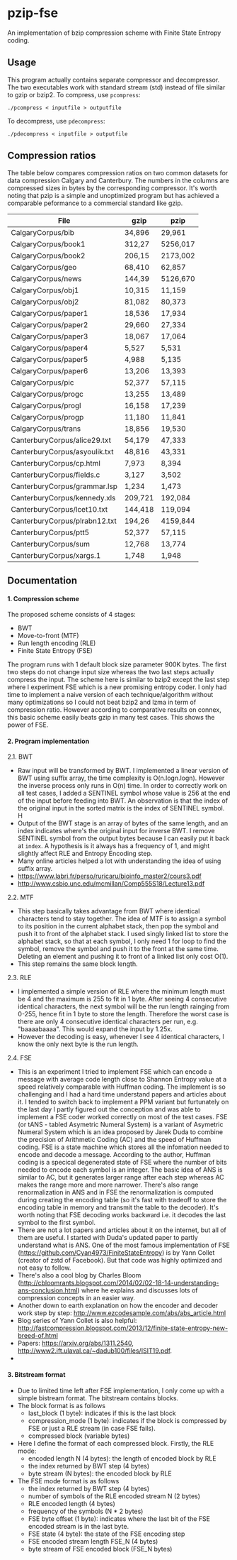# pzip-fse
An implementation of bzip compression scheme with Finite State Entropy coding.

## Usage
This program actually contains separate compressor and decompressor. The two executables work with standard stream (std) instead of file similar to gzip or bzip2. To compress, use `pcompress`:

`./pcompress < inputfile > outputfile`

To decompress, use `pdecompress`:

`./pdecompress < inputfile > outputfile`

## Compression ratios

The table below compares compression ratios on two common datasets for data compression Calgary and Canterbury. The numbers in the columns are compressed sizes in bytes by the corresponding compressor.
It's worth noting that pzip is a simple and unoptimized program but has achieved a comparable peformance to a commercial standard like gzip.

| File	                        | gzip	    | pzip      |
| ------------------------------|-----------|-----------|
| CalgaryCorpus/bib	            | 34,896    | 29,961    |
| CalgaryCorpus/book1	          | 312,27    | 5256,017  |
| CalgaryCorpus/book2	          | 206,15    | 2173,002  |
| CalgaryCorpus/geo	            | 68,410    | 62,857    |
| CalgaryCorpus/news	          | 144,39    | 5126,670  |
| CalgaryCorpus/obj1	          | 10,315    | 11,159    |
| CalgaryCorpus/obj2	          | 81,082    | 80,373    |
| CalgaryCorpus/paper1	        | 18,536    | 17,934    |
| CalgaryCorpus/paper2	        | 29,660    | 27,334    |
| CalgaryCorpus/paper3	        | 18,067    | 17,064    |
| CalgaryCorpus/paper4	        | 5,527	    | 5,531     |
| CalgaryCorpus/paper5	        | 4,988	    | 5,135     |
| CalgaryCorpus/paper6	        | 13,206    | 13,393    |
| CalgaryCorpus/pic	            | 52,377    | 57,115    |
| CalgaryCorpus/progc	          | 13,255    | 13,489    |
| CalgaryCorpus/progl	          | 16,158    | 17,239    |
| CalgaryCorpus/progp	          | 11,180    | 11,841    |
| CalgaryCorpus/trans	          | 18,856    | 19,530    |
| CanterburyCorpus/alice29.txt  | 54,179	  | 47,333    |
| CanterburyCorpus/asyoulik.txt	| 48,816    | 43,331    |
| CanterburyCorpus/cp.html	    | 7,973	    | 8,394     |
| CanterburyCorpus/fields.c	    | 3,127	    | 3,502     |
| CanterburyCorpus/grammar.lsp	| 1,234	    | 1,473     |
| CanterburyCorpus/kennedy.xls	| 209,721   | 192,084   |
| CanterburyCorpus/lcet10.txt	  | 144,418	  | 119,094   |
| CanterburyCorpus/plrabn12.txt	| 194,26    | 4159,844  |
| CanterburyCorpus/ptt5	        | 52,377    | 57,115    |
| CanterburyCorpus/sum	        | 12,768    | 13,774    |
| CanterburyCorpus/xargs.1	    | 1,748	    | 1,948     |

## Documentation

#### 1. Compression scheme

The proposed scheme consists of 4 stages:
- BWT
- Move-to-front (MTF)
- Run length encoding (RLE)
- Finite State Entropy (FSE) 

The program runs with 1 default block size parameter 900K bytes. The first two steps do not change input size whereas the two last steps actually compress the input. The scheme here is similar to bzip2 except the last step where I experiment FSE which is a new promising entropy coder. I only had time to implement a naive version of each technique/algorithm without many optimizations so I could not beat bzip2 and lzma in term of compression ratio. However according to comparative results on connex, this basic scheme easily beats gzip in many test cases. This shows the power of FSE.

#### 2. Program implementation
2.1. BWT
- Raw input will be transformed by BWT. I implemented a linear version of BWT using suffix array, the time complexity is O(n.logn.logn). However the inverse process only runs in O(n) time. In order to correctly work on all test cases, I added a SENTINEL symbol whose value is 256 at the end of the input before feeding into BWT. An observation is that the index of the original input in the sorted matrix is the index of SENTINEL symbol. H
- Output of the BWT stage is an array of bytes of the same length, and an index indicates where's the original input for inverse BWT. I remove SENTINEL symbol from the output bytes because I can easily put it back at `index`. A hypothesis is it always has a frequency of 1, and might slightly affect RLE and Entropy Encoding step.
- Many online articles helped a lot with understanding the idea of using suffix array.
- https://www.labri.fr/perso/ruricaru/bioinfo_master2/cours3.pdf
- http://www.csbio.unc.edu/mcmillan/Comp555S18/Lecture13.pdf

2.2. MTF
- This step basically takes advantage from BWT where identical characters tend to stay together. The idea of MTF is to assign a symbol to its position in the current alphabet stack, then pop the symbol and push it to front of the alphabet stack. I used singly linked list to store the alphabet stack, so that at each symbol, I only need 1 for loop to find the symbol, remove the symbol and push it to the front at the same time. Deleting an element and pushing it to front of a linked list only cost O(1).
- This step remains the same block length.

2.3. RLE
- I implemented a simple version of RLE where the minimum length must be 4 and the maximum is 255 to fit in 1 byte. After seeing 4 consecutive identical characters, the next symbol will be the run length rainging from 0-255, hence fit in 1 byte to store the length. Therefore the worst case is there are only 4 consecutive identical characters per run, e.g. "baaaabaaaa". This would expand the input by 1.25x.
- However the decoding is easy, whenever I see 4 identical characters, I know the only next byte is the run length.

2.4. FSE
- This is an experiment I tried to implement FSE which can encode a message with average code length close to Shannon Entropy value at a speed relatively comparable with Huffman coding. The implement is so challenging and I had a hard time understand papers and articles about it. I tended to switch back to implement a PPM variant but furtunately on the last day I partly figured out the conception and was able to implement a FSE coder worked correctly on most of the test cases. FSE (or tANS - tabled Asymetric Numeral System) is a variant of Asymetric Numeral System which is an idea proposed by Jarek Duda to combine the precision of Arithmetic Coding (AC) and the speed of Huffman coding. FSE is a state machine which stores all the infomation needed to encode and decode a message. According to the author, Huffman coding is a specical degenerated state of FSE where the number of bits needed to encode each symbol is an integer. The basic idea of ANS is similar to AC, but it generates larger range after each step whereas AC makes the range more and more narrower. There's also range renormalization in ANS and in FSE the renormalization is computed during creating the encoding table (so it's fast with tradeoff to store the encoding table in memory and transmit the table to the decoder). It's worth noting that FSE decoding works backward i.e. it decodes the last symbol to the first symbol. 
- There are not a lot papers and articles about it on the internet, but all of them are useful. I started with Duda's updated paper to partly understand what is ANS. One of the most famous implementation of FSE (https://github.com/Cyan4973/FiniteStateEntropy) is by Yann Collet (creator of zstd of Facebook). But that code was highly optimized and not easy to follow. 
- There's also a cool blog by Charles Bloom (http://cbloomrants.blogspot.com/2014/02/02-18-14-understanding-ans-conclusion.html) where he explains and discusses lots of compression concepts in an easier way.
- Another down to earth explanation on how the encoder and decoder work step by step: http://www.ezcodesample.com/abs/abs_article.html
- Blog series of Yann Collet is also helpful: http://fastcompression.blogspot.com/2013/12/finite-state-entropy-new-breed-of.html
- Papers: https://arxiv.org/abs/1311.2540, http://www2.ift.ulaval.ca/~dadub100/files/ISIT19.pdf.
- 
#### 3. Bitstream format
- Due to limited time left after FSE implementation, I only come up with a simple bistream format. The bitstream contains blocks.
- The block format is as follows
    - last_block (1 byte): indicates if this is the last block
    - compression_mode (1 byte): indicates if the block is compressed by FSE or just a RLE stream (in case FSE fails).
    - compressed block (variable bytes)
- Here I define the format of each compressed block. Firstly, the RLE mode:
    - encoded length N (4 bytes): the length of encoded block by RLE
    - the index returned by BWT step (4 bytes)
    - byte stream (N bytes): the encoded block by RLE
- The FSE mode format is as follows
   - the index returned by BWT step (4 bytes)
   - number of symbols of the RLE encoded stream N (2 bytes)
   - RLE encoded length (4 bytes)
   - frequency of the symbols (N * 2 bytes)
   - FSE byte offset (1 byte): indicates where the last bit of the FSE encoded stream is in the last byte.
   - FSE state (4 byte): the state of the FSE encoding step
   - FSE encoded stream length FSE_N (4 bytes)
   - byte stream of FSE encoded block (FSE_N bytes)
